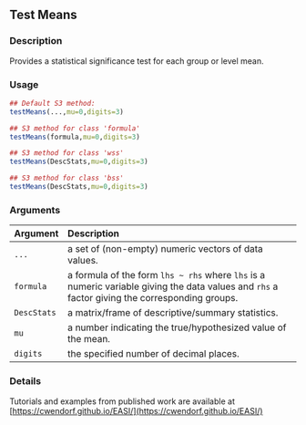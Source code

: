## Test Means

### Description

Provides a statistical significance test for each group or level mean.

### Usage

```r
## Default S3 method:
testMeans(...,mu=0,digits=3)

## S3 method for class 'formula'
testMeans(formula,mu=0,digits=3)

## S3 method for class 'wss'
testMeans(DescStats,mu=0,digits=3)

## S3 method for class 'bss'
testMeans(DescStats,mu=0,digits=3)
```

### Arguments

Argument | Description
:-- | :--
```...``` | a set of (non-empty) numeric vectors of data values.
```formula``` | a formula of the form `lhs ~ rhs` where `lhs` is a numeric variable giving the data values and `rhs` a factor giving the corresponding groups.
```DescStats``` | a matrix/frame of descriptive/summary statistics.
```mu``` | a number indicating the true/hypothesized value of the mean.
```digits``` | the specified number of decimal places.

### Details

Tutorials and examples from published work are available at [https://cwendorf.github.io/EASI/](https://cwendorf.github.io/EASI/) 

